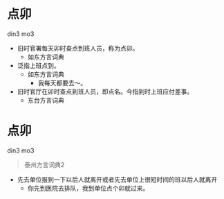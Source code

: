 # 点卯
din3 mo3
+ 旧时官署每天卯时查点到班人员，称为点卯。
  * 如东方言词典
+ 泛指上班点到。
  * 如东方言词典
    - 我每天都要去～。
+ 旧时官厅在卯时查点到班人员，即点名。今指到时上班应付差事。
  * 东台方言词典


# 点卯
din3 mo3
> 泰州方言词典2
- 先去单位报到一下以后人就离开或者先去单位上很短时间的班以后人就离开
  - 你先到医院去排队，我到单位点个卯就过来。